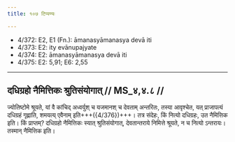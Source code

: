```yaml
---
title: १०७ टिप्पण्यः

---
```

- 4/372: E2, E1 (Fn.): āmanasyāmanasya devā iti
- 4/373: E2: ity evānupajyate
- 4/374: E2: āmanasyāmanasya devā iti
- 4/375: E2: 5,91; E6: 2,55

____________________________________________


## दधिग्रहो नैमित्तिकः श्रुतिसंयोगात् // MS_४,४.८ //

ज्योतिष्टोमे श्रूयते, यां वै कांचिद् अध्वर्युश् च यजमानश् च देवताम् अन्तरितः, तस्या आवृश्चेत, यत् प्राजापत्यं दधिग्रहं गृह्णाति, शमयत्य् एवैनाम् इति+++({4/376})+++। तत्र संदेहः, किं नित्यो दधिग्रहः, उत नैमित्तिक इति। किं प्राप्तम्? दधिग्रहो नैमित्तिकः स्यात् श्रुतिसंयोगात्, देवतान्तराये निमित्ते श्रूयते, न च नित्यो ऽन्तरायः। तस्मान् नैमित्तिक इति।
